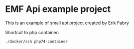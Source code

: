 # EMF Api example project 
This is an example of small api project created by Erik Fabry

Shortcut to php container:
```bash
./docker/ssh php74-container
```
